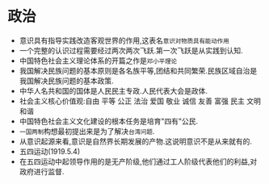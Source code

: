 # 政治
- 意识具有指导实践改造客观世界的作用,这表名`意识对物质具有能动作用`
- 一个完整的认识过程需要经过两次两次飞跃.第一次飞跃是从实践到认知.
- 中国特色社会主义理论体系的开篇之作是`邓小平理论`
- 我国解决民族问题的基本原则是各名族平等,团结和共同繁荣.民族区域自治是我国解决民族问题的基本政策.
- 中华人名共和国的国体是人民民主专政.人民代表大会是政体.
- 社会主义核心价值观:自由 平等 公正 法治 爱国 敬业 诚信 友善 富强 民主 文明 和谐
- 中国特色社会主义文化建设的根本任务是培育"四有"公民.
- `一国两制`构想最初提出来是为了解决`台湾问题`.
- 从意识起源来看,意识是自然界长期发展的产物.这说明意识不是从来就有的.
- 五四运动(1919.5.4)
- 在五四运动中起领导作用的是无产阶级,他们通过工人阶级代表他们的利益,对政府进行监督.